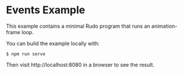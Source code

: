 # Events Example

This example contains a minimal Rudo program that runs an animation-frame loop. 

You can build the example locally with:

```
$ npm run serve
```

Then visit http://localhost:8080 in a browser to see the result.
